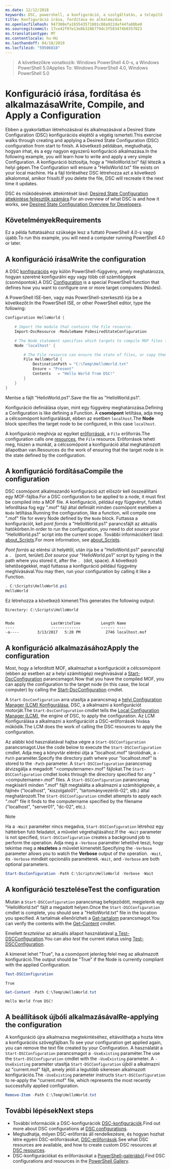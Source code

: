 ```yaml
---
ms.date: 12/12/2018
keywords: DSC, powershell, a konfiguráció, a szolgáltatás, a telepítő
title: Konfiguráció írása, fordítása és alkalmazása
ms.openlocfilehash: 947308efa165543571801c88a922daf44fa88be0
ms.sourcegitcommit: 17ce42f97e13e8b3286779dc3f583474b0357023
ms.translationtype: MT
ms.contentlocale: hu-HU
ms.lasthandoff: 04/18/2019
ms.locfileid: "59506818"
---
```

> <span data-ttu-id="52a40-103">A következőkre vonatkozik: Windows PowerShell 4.0-s, a Windows PowerShell 5.0</span><span class="sxs-lookup"><span data-stu-id="52a40-103">Applies To: Windows PowerShell 4.0, Windows PowerShell 5.0</span></span>

# <a name="write-compile-and-apply-a-configuration"></a><span data-ttu-id="52a40-104">Konfiguráció írása, fordítása és alkalmazása</span><span class="sxs-lookup"><span data-stu-id="52a40-104">Write, Compile, and Apply a Configuration</span></span>

<span data-ttu-id="52a40-105">Ebben a gyakorlatban létrehozásával és alkalmazásával a Desired State Configuration (DSC) konfigurációs elejétől a végéig ismerteti.</span><span class="sxs-lookup"><span data-stu-id="52a40-105">This exercise walks through creating and applying a Desired State Configuration (DSC) configuration from start to finish.</span></span>
<span data-ttu-id="52a40-106">A következő példában, megtudhatja, hogyan írhat, és a egy nagyon egyszerű konfiguráció alkalmazása.</span><span class="sxs-lookup"><span data-stu-id="52a40-106">In the following example, you will learn how to write and apply a very simple Configuration.</span></span> <span data-ttu-id="52a40-107">A konfiguráció biztosítja, hogy a "HelloWorld.txt" fájl létezik a helyi gépen.</span><span class="sxs-lookup"><span data-stu-id="52a40-107">The Configuration will ensure a "HelloWorld.txt" file exists on your local machine.</span></span> <span data-ttu-id="52a40-108">Ha a fájl törléséhez DSC létrehozza azt a következő alkalommal, amikor frissíti.</span><span class="sxs-lookup"><span data-stu-id="52a40-108">If you delete the file, DSC will recreate it the next time it updates.</span></span>

<span data-ttu-id="52a40-109">DSC és működésének áttekintését lásd: [Desired State Configuration áttekintése fejlesztők számára](../overview/overview.md).</span><span class="sxs-lookup"><span data-stu-id="52a40-109">For an overview of what DSC is and how it works, see [Desired State Configuration Overview for Developers](../overview/overview.md).</span></span>

## <a name="requirements"></a><span data-ttu-id="52a40-110">Követelmények</span><span class="sxs-lookup"><span data-stu-id="52a40-110">Requirements</span></span>

<span data-ttu-id="52a40-111">Ez a példa futtatásához szüksége lesz a futtató PowerShell 4.0-s vagy újabb.</span><span class="sxs-lookup"><span data-stu-id="52a40-111">To run this example, you will need a computer running PowerShell 4.0 or later.</span></span>

## <a name="write-the-configuration"></a><span data-ttu-id="52a40-112">A konfiguráció írása</span><span class="sxs-lookup"><span data-stu-id="52a40-112">Write the configuration</span></span>

<span data-ttu-id="52a40-113">A DSC [konfigurációs](configurations.md) egy külön PowerShell-függvény, amely meghatározza, hogyan szeretné konfigurálni egy vagy több cél számítógépek (csomópontok).</span><span class="sxs-lookup"><span data-stu-id="52a40-113">A DSC [Configuration](configurations.md) is a special PowerShell function that defines how you want to configure one or more target computers (Nodes).</span></span>

<span data-ttu-id="52a40-114">A PowerShell ISE-ben, vagy más PowerShell-szerkesztő írja be a következőt:</span><span class="sxs-lookup"><span data-stu-id="52a40-114">In the PowerShell ISE, or other PowerShell editor, type the following:</span></span>

```powershell
Configuration HelloWorld {

    # Import the module that contains the File resource.
    Import-DscResource -ModuleName PsDesiredStateConfiguration

    # The Node statement specifies which targets to compile MOF files for, when this configuration is executed.
    Node 'localhost' {

        # The File resource can ensure the state of files, or copy them from a source to a destination with persistent updates.
        File HelloWorld {
            DestinationPath = "C:\Temp\HelloWorld.txt"
            Ensure = "Present"
            Contents   = "Hello World from DSC!"
        }
    }
}
```

<span data-ttu-id="52a40-115">Mentse a fájlt "HelloWorld.ps1".</span><span class="sxs-lookup"><span data-stu-id="52a40-115">Save the file as "HelloWorld.ps1".</span></span>

<span data-ttu-id="52a40-116">Konfiguráció definiálása olyan, mint egy függvény meghatározása.</span><span class="sxs-lookup"><span data-stu-id="52a40-116">Defining a Configuration is like defining a Function.</span></span> <span data-ttu-id="52a40-117">A **csomópont** letiltása, adja meg a célcsomópont konfigurálását, ebben az esetben `localhost`.</span><span class="sxs-lookup"><span data-stu-id="52a40-117">The **Node** block specifies the target node to be configured, in this case `localhost`.</span></span>

<span data-ttu-id="52a40-118">A konfiguráció meghívja az egyiket [erőforrások](../resources/resources.md), a `File` erőforrás.</span><span class="sxs-lookup"><span data-stu-id="52a40-118">The configuration calls one [resources](../resources/resources.md), the `File` resource.</span></span> <span data-ttu-id="52a40-119">Erőforrások teheti meg, hiszen a munkát, a célcsomópont a konfiguráció által meghatározott állapotban van.</span><span class="sxs-lookup"><span data-stu-id="52a40-119">Resources do the work of ensuring that the target node is in the state defined by the configuration.</span></span>

## <a name="compile-the-configuration"></a><span data-ttu-id="52a40-120">A konfiguráció fordítása</span><span class="sxs-lookup"><span data-stu-id="52a40-120">Compile the configuration</span></span>

<span data-ttu-id="52a40-121">DSC csomópont alkalmazandó konfiguráció azt először kell összeállítani egy MOF-fájlba.</span><span class="sxs-lookup"><span data-stu-id="52a40-121">For a DSC configuration to be applied to a node, it must first be compiled into a MOF file.</span></span>
<span data-ttu-id="52a40-122">A konfiguráció, például egy függvényt, futtató lefordítása fog egy ".mof" fájl által definiált minden csomópont esetében a `Node` letiltása.</span><span class="sxs-lookup"><span data-stu-id="52a40-122">Running the configuration, like a function, will compile one ".mof" file for every Node defined by the `Node` block.</span></span>
<span data-ttu-id="52a40-123">Futtassa a konfigurációt, kell *pont forrás* a "HelloWorld.ps1" parancsfájlt az aktuális hatókörben.</span><span class="sxs-lookup"><span data-stu-id="52a40-123">In order to run the configuration, you need to *dot source* your "HelloWorld.ps1" script into the current scope.</span></span>
<span data-ttu-id="52a40-124">További információkért lásd: [about_Scripts](/powershell/module/microsoft.powershell.core/about/about_scripts?view=powershell-6#script-scope-and-dot-sourcing).</span><span class="sxs-lookup"><span data-stu-id="52a40-124">For more information, see [about_Scripts](/powershell/module/microsoft.powershell.core/about/about_scripts?view=powershell-6#script-scope-and-dot-sourcing).</span></span>

<!-- markdownlint-disable MD038 -->
<span data-ttu-id="52a40-125">*Pont forrás* az elérési út helyétől, után írja be a "HelloWorld.ps1" parancsfájl a `. ` (pont, terület).</span><span class="sxs-lookup"><span data-stu-id="52a40-125">*Dot source* your "HelloWorld.ps1" script by typing in the path where you stored it, after the `. ` (dot, space).</span></span> <span data-ttu-id="52a40-126">A következő lehetőségekkel, majd futtassa a konfiguráció például függvény meghívásával.</span><span class="sxs-lookup"><span data-stu-id="52a40-126">You may then, run your configuration by calling it like a Function.</span></span>
<!-- markdownlint-enable MD038 -->

```powershell
. C:\Scripts\HelloWorld.ps1
HelloWorld
```

<span data-ttu-id="52a40-127">Ez létrehozza a következő kimenet:</span><span class="sxs-lookup"><span data-stu-id="52a40-127">This generates the following output:</span></span>

```output
Directory: C:\Scripts\HelloWorld


Mode                LastWriteTime         Length Name
----                -------------         ------ ----
-a----        3/13/2017   5:20 PM           2746 localhost.mof
```

## <a name="apply-the-configuration"></a><span data-ttu-id="52a40-128">A konfiguráció alkalmazásához</span><span class="sxs-lookup"><span data-stu-id="52a40-128">Apply the configuration</span></span>

<span data-ttu-id="52a40-129">Most, hogy a lefordított MOF, alkalmazhat a konfigurációt a célcsomópont (ebben az esetben az a helyi számítógép) meghívásával a [Start-DscConfiguration](/powershell/module/psdesiredstateconfiguration/start-dscconfiguration) parancsmagot.</span><span class="sxs-lookup"><span data-stu-id="52a40-129">Now that you have the compiled MOF, you can apply the configuration to the target node (in this case, the local computer) by calling the [Start-DscConfiguration](/powershell/module/psdesiredstateconfiguration/start-dscconfiguration) cmdlet.</span></span>

<span data-ttu-id="52a40-130">A `Start-DscConfiguration` arra utasítja a parancsmag a [helyi Configuration Manager (LCM) Konfigurálása](../managing-nodes/metaConfig.md), DSC, a alkalmazni a konfigurációt motorját.</span><span class="sxs-lookup"><span data-stu-id="52a40-130">The `Start-DscConfiguration` cmdlet tells the [Local Configuration Manager (LCM)](../managing-nodes/metaConfig.md), the engine of DSC, to apply the configuration.</span></span>
<span data-ttu-id="52a40-131">Az LCM Konfigurálása a alkalmazni a konfigurációt a DSC-erőforrások hívása működik.</span><span class="sxs-lookup"><span data-stu-id="52a40-131">The LCM does the work of calling the DSC resources to apply the configuration.</span></span>

<span data-ttu-id="52a40-132">Az alábbi kód használatával hajtsa végre a `Start-DSCConfiguration` parancsmagot.</span><span class="sxs-lookup"><span data-stu-id="52a40-132">Use the code below to execute the `Start-DSCConfiguration` cmdlet.</span></span> <span data-ttu-id="52a40-133">Adja meg a könyvtár elérési útja a "localhost.mof" tárolódnak, a `-Path` paraméter.</span><span class="sxs-lookup"><span data-stu-id="52a40-133">Specify the directory path where your "localhost.mof" is stored to the `-Path` parameter.</span></span> <span data-ttu-id="52a40-134">A `Start-DSCConfiguration` parancsmag átvizsgálja a megadott "\<computername\>.mof" fájlokat.</span><span class="sxs-lookup"><span data-stu-id="52a40-134">The `Start-DSCConfiguration` cmdlet looks through the directory specified for any "\<computername\>.mof" files.</span></span> <span data-ttu-id="52a40-135">A `Start-DSCConfiguration` parancsmag megkísérli minden ".mof" fájlt megtalálta a alkalmazni a számítógépnév, a fájlnév ("localhost", "kiszolgalo01", "tartományvezérlő-02", stb.) által meghatározott.</span><span class="sxs-lookup"><span data-stu-id="52a40-135">The `Start-DSCConfiguration` cmdlet attempts to apply each ".mof" file it finds to the computername specified by the filename ("localhost", "server01", "dc-02", etc.).</span></span>

> [!NOTE]
> <span data-ttu-id="52a40-136">Ha a `-Wait` paraméter nincs megadva, `Start-DSCConfiguration` létrehoz egy háttérben futó feladatot, a művelet végrehajtásához.</span><span class="sxs-lookup"><span data-stu-id="52a40-136">If the `-Wait` parameter is not specified, `Start-DSCConfiguration` creates a background job to perform the operation.</span></span> <span data-ttu-id="52a40-137">Adja meg a `-Verbose` paraméter lehetővé teszi, hogy tekintse meg a **részletes** a művelet kimenetét.</span><span class="sxs-lookup"><span data-stu-id="52a40-137">Specifying the `-Verbose` parameter allows you to watch the **Verbose** output of the operation.</span></span> <span data-ttu-id="52a40-138">`-Wait`, és `-Verbose` mindkét opcionális paraméterek.</span><span class="sxs-lookup"><span data-stu-id="52a40-138">`-Wait`, and `-Verbose` are both optional parameters.</span></span>

```powershell
Start-DscConfiguration -Path C:\Scripts\HelloWorld -Verbose -Wait
```

## <a name="test-the-configuration"></a><span data-ttu-id="52a40-139">A konfiguráció tesztelése</span><span class="sxs-lookup"><span data-stu-id="52a40-139">Test the configuration</span></span>

<span data-ttu-id="52a40-140">Miután a `Start-DSCConfiguration` parancsmag befejeződött, megjelenik egy "HelloWorld.txt" fájlt a megadott helyen.</span><span class="sxs-lookup"><span data-stu-id="52a40-140">Once the `Start-DSCConfiguration` cmdlet is complete, you should see a "HelloWorld.txt" file in the location you specified.</span></span> <span data-ttu-id="52a40-141">A tartalmak ellenőrizheti a [Get-tartalom](/powershell/module/microsoft.powershell.management/get-content) parancsmagot.</span><span class="sxs-lookup"><span data-stu-id="52a40-141">You can verify the contents with the [Get-Content](/powershell/module/microsoft.powershell.management/get-content) cmdlet.</span></span>

<span data-ttu-id="52a40-142">Emellett *tesztelése* az aktuális állapot használatával [a Test-DSCConfiguration](/powershell/module/psdesiredstateconfiguration/Test-DSCConfiguration).</span><span class="sxs-lookup"><span data-stu-id="52a40-142">You can also *test* the current status using [Test-DSCConfiguration](/powershell/module/psdesiredstateconfiguration/Test-DSCConfiguration).</span></span>

<span data-ttu-id="52a40-143">A kimenet lehet "True", ha a csomópont jelenleg felel meg az alkalmazott konfiguráció.</span><span class="sxs-lookup"><span data-stu-id="52a40-143">The output should be "True" if the Node is currently compliant with the applied Configuration.</span></span>

```powershell
Test-DSCConfiguration
```

```output
True
```

```powershell
Get-Content -Path C:\Temp\HelloWorld.txt
```

```output
Hello World from DSC!
```

## <a name="re-applying-the-configuration"></a><span data-ttu-id="52a40-144">A beállítások újbóli alkalmazásával</span><span class="sxs-lookup"><span data-stu-id="52a40-144">Re-applying the configuration</span></span>

<span data-ttu-id="52a40-145">A konfiguráció újra alkalmazva megtekintéséhez, eltávolíthatja a hozta létre a konfigurációs szövegfájlban.</span><span class="sxs-lookup"><span data-stu-id="52a40-145">To see your configuration get applied again, you can remove the text file created by your Configuration.</span></span> <span data-ttu-id="52a40-146">A használatát a `Start-DSCConfiguration` parancsmagot a `-UseExisting` paraméter.</span><span class="sxs-lookup"><span data-stu-id="52a40-146">The use the `Start-DSCConfiguration` cmdlet with the `-UseExisting` parameter.</span></span> <span data-ttu-id="52a40-147">A `-UseExisting` paraméter utasítja `Start-DSCConfiguration` újból a alkalmazni az "current.mof" fájlt, amely jelöli a legutóbb sikeresen alkalmazott konfigurációs.</span><span class="sxs-lookup"><span data-stu-id="52a40-147">The `-UseExisting` parameter instructs `Start-DSCConfiguration` to re-apply the "current.mof" file, which represents the most recently successfully applied configuration.</span></span>

```powershell
Remove-Item -Path C:\Temp\HelloWorld.txt
```

## <a name="next-steps"></a><span data-ttu-id="52a40-148">További lépések</span><span class="sxs-lookup"><span data-stu-id="52a40-148">Next steps</span></span>

- <span data-ttu-id="52a40-149">További információk a DSC-konfigurációk [DSC-konfigurációk](configurations.md).</span><span class="sxs-lookup"><span data-stu-id="52a40-149">Find out more about DSC configurations at [DSC configurations](configurations.md).</span></span>
- <span data-ttu-id="52a40-150">Megtudhatja, milyen DSC-erőforrás áll rendelkezésre, és hogyan hozhat létre egyéni DSC-erőforrásokat, [DSC-erőforrások](../resources/resources.md).</span><span class="sxs-lookup"><span data-stu-id="52a40-150">See what DSC resources are available, and how to create custom DSC resources at [DSC resources](../resources/resources.md).</span></span>
- <span data-ttu-id="52a40-151">DSC-konfigurációkat és erőforrásokat a [PowerShell-galériából](https://www.powershellgallery.com/).</span><span class="sxs-lookup"><span data-stu-id="52a40-151">Find DSC configurations and resources in the [PowerShell Gallery](https://www.powershellgallery.com/).</span></span>
